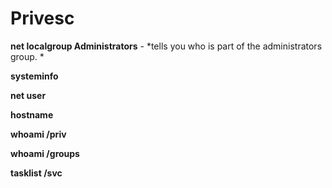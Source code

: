
# Privesc

**net localgroup Administrators** - *tells you who is part of the administrators group. *

**systeminfo**

**net user**

**hostname**

**whoami /priv**

**whoami /groups**

**tasklist /svc**
